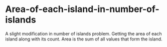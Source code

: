 # Area-of-each-island-in-number-of-islands
A slight modification in number of islands problem. Getting the area of each island along with its count. Area is the sum of all values that form the island.
